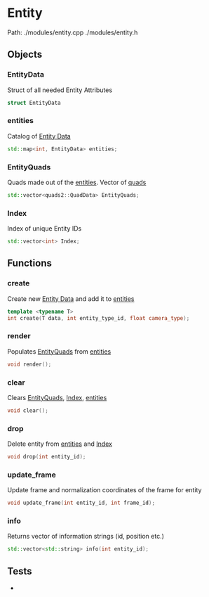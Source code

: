 # Entity
Path: ./modules/entity.cpp   ./modules/entity.h

## Objects

### EntityData
Struct of all needed Entity Attributes
```c++
struct EntityData
```

### entities
Catalog of [Entity Data](entity.md#EntityData)
```c++
std::map<int, EntityData> entities;
```

### EntityQuads
Quads made out of the [entities](entity.md#entities). Vector of [quads](quads.md#QuadData)
```c++
std::vector<quads2::QuadData> EntityQuads;
```

### Index
Index of unique Entity IDs
```c++
std::vector<int> Index;
```


## Functions
### create
Create new [Entity Data](entity.md#EntityData) and add it to [entities](entity.md#entities)
```c++
template <typename T>
int create(T data, int entity_type_id, float camera_type);
```

### render
Populates [EntityQuads](entity.md#EntityQuads) from [entities](entity.md#entities)
```c++
void render();
```

### clear
Clears [EntityQuads](entity.md#EntityQuads), [Index](entity.md#Index), [entities](entity.md#entities)
```c++
void clear();
```

### drop
Delete entity from  [entities](entity.md#entities) and [Index](entity.md#Index)
```c++
void drop(int entity_id);
```

### update_frame
Update frame and normalization coordinates of the frame for entity
```c++
void update_frame(int entity_id, int frame_id);

```

### info
Returns vector of information strings (id, position etc.)
```c++
std::vector<std::string> info(int entity_id);

```

## Tests
-
